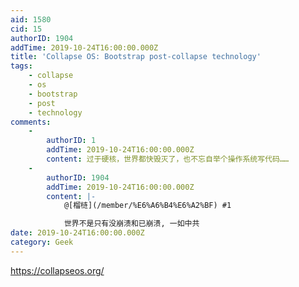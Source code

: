 ```yaml
---
aid: 1580
cid: 15
authorID: 1904
addTime: 2019-10-24T16:00:00.000Z
title: 'Collapse OS: Bootstrap post-collapse technology'
tags:
    - collapse
    - os
    - bootstrap
    - post
    - technology
comments:
    -
        authorID: 1
        addTime: 2019-10-24T16:00:00.000Z
        content: 过于硬核，世界都快毁灭了，也不忘自举个操作系统写代码……
    -
        authorID: 1904
        addTime: 2019-10-24T16:00:00.000Z
        content: |-
            @[榴梿](/member/%E6%A6%B4%E6%A2%BF) #1

            世界不是只有没崩溃和已崩溃, 一如中共
date: 2019-10-24T16:00:00.000Z
category: Geek
---
```


https://collapseos.org/
